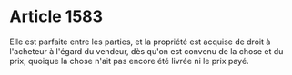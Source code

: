# Article 1583

Elle est parfaite entre les parties, et la propriété est acquise de droit à l'acheteur à l'égard du vendeur, dès qu'on est convenu de la chose et du prix, quoique la chose n'ait pas encore été livrée ni le prix payé.
